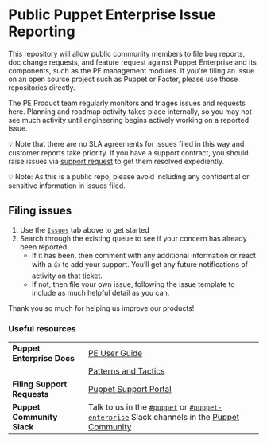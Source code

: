 # Public Puppet Enterprise Issue Reporting

This repository will allow public community members to file bug reports, doc change
requests, and feature request against Puppet Enterprise and its components, such as
the PE management modules. If you're filing an issue on an open source project such
as Puppet or Facter, please use those repositories directly.

The PE Product team regularly monitors and triages issues and requests here. Planning
and roadmap activity takes place internally, so you may not see much activity until
engineering begins actively working on a reported issue.

:bulb: Note that there are no SLA agreements for issues filed in this way and customer
reports take priority. If you have a support contract, you should raise issues via
[support request](https://support.puppet.com/) to get them resolved expediently.

:bulb: Note: As this is a public repo, please avoid including any confidential or sensitive information in issues filed.

## Filing issues

1. Use the [`Issues`](https://github.com/puppetlabs/cem_issues/issues) tab above to get started
1. Search through the existing queue to see if your concern has already been reported. 
    * If it has been, then comment with any additional information or react with a 👍
      to add your support. You’ll get any future notifications of activity on that ticket.
    * If not, then file your own issue, following the issue template to include as much
      helpful detail as you can.

Thank you so much for helping us improve our products!

### Useful resources

|                                   |                                                         |
| --------------------------------- | ------------------------------------------------------- |
| **Puppet Enterprise Docs**        | [PE User Guide](https://www.puppet.com/docs/pe/latest/pe_user_guide.html) |
|                                   | [Patterns and Tactics](https://www.puppet.com/docs/patterns-and-tactics/latest/patterns-and-tactics) |
| **Filing Support Requests**       | [Puppet Support Portal](https://support.puppet.com/)    |
| **Puppet Community Slack**        | Talk to us in the [`#puppet`](http://puppetcommunity.slack.com/app_redirect?channel=puppet) or [`#puppet-enterprise`](http://puppetcommunity.slack.com/app_redirect?channel=puppet-enterprise) Slack channels in the [Puppet Community](https://www.puppet.com/community) |
